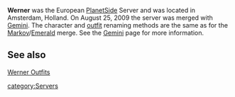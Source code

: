 **Werner** was the European [PlanetSide](/PlanetSide "wikilink") Server
and was located in Amsterdam, Holland. On August 25, 2009 the server was
merged with [Gemini](/Gemini "wikilink"). The character and
[outfit](/outfit "wikilink") renaming methods are the same as for the
[Markov](/Markov "wikilink")/[Emerald](/Emerald "wikilink") merge. See the
[Gemini](/Gemini "wikilink") page for more information.

## See also

[Werner Outfits](:Category:Werner_Outfits "wikilink")

[category:Servers](/category:Servers "wikilink")

